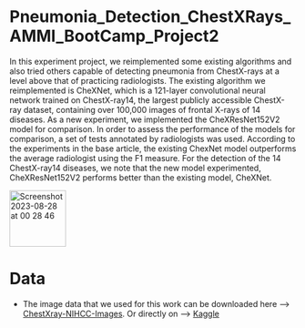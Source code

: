 # Pneumonia_Detection_ChestXRays_AMMI_BootCamp_Project2
In this experiment project, we reimplemented some existing algorithms and also tried others capable of detecting pneumonia from ChestX-rays at a level above that of practicing radiologists. The existing algorithm we reimplemented is CheXNet, which is a 121-layer convolutional neural network trained on ChestX-ray14, the largest publicly accessible ChestX-ray dataset, containing over 100,000 images of frontal X-rays of 14 diseases. As a new experiment, we implemented the CheXResNet152V2 model for comparison. In order to assess the performance of the models for comparison, a set of tests annotated by radiologists was used. According to the experiments in the base article, the existing ChexNet model outperforms the average radiologist using the F1 measure. For the detection of the 14 ChestX-ray14 diseases, we note that the new model experimented, CheXResNet152V2 performs better than the existing model, CheXNet.

<img width="99" alt="Screenshot 2023-08-28 at 00 28 46" src="https://github.com/dfangnon/Pneumonia_Detection_ChestXRays_AMMI_BootCamp_Project2/assets/126726283/be8d4b50-acc1-49de-b6c5-4d3bf9d40df9">

# Data
- The image data that we used for this work can be downloaded here --> [ChestXray-NIHCC-Images](https://nihcc.app.box.com/v/ChestXray-NIHCC). Or directly on --> [Kaggle](https://www.kaggle.com/datasets/paultimothymooney/chest-xray-pneumonia)
